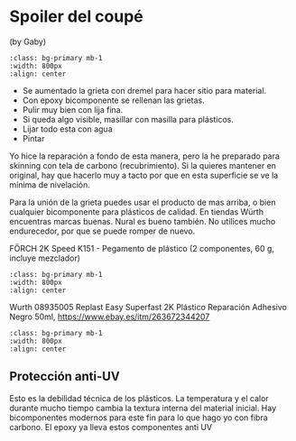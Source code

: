 # Spoiler del coupé

(by Gaby)

```{image} ./images/products/innotec.png
:class: bg-primary mb-1
:width: 800px
:align: center
```

- Se aumentado la grieta con dremel para hacer sitio para material.
- Con epoxy bicomponente se rellenan las grietas.
- Pulir muy bien con lija fina.
- Si queda algo visible, masillar con masilla para plásticos.
- Lijar todo esta con agua
- Pintar

Yo hice la reparación a fondo de esta manera, pero la he preparado para skinning
con tela de carbono (recubrimiento). Si la quieres mantener en original, hay que
hacerlo muy a tacto por que en esta superficie se ve la mínima de nivelación.

Para la unión de la grieta puedes usar el producto de mas arriba, o bien
cualquier bicomponente para plásticos de calidad. En tiendas Würth encuentras
marcas buenas. Nural es bueno también. No utilices mucho endurecedor, por que se
puede romper de nuevo.

FÖRCH 2K Speed K151 - Pegamento de plástico (2 componentes, 60 g, incluye mezclador)
```{image} ./images/products/forch.png
:class: bg-primary mb-1
:width: 800px
:align: center
```

Wurth 08935005 Replast Easy Superfast 2K Plástico Reparación Adhesivo Negro 50ml, https://www.ebay.es/itm/263672344207

```{image} ./images/products/wurth-replast.png
:class: bg-primary mb-1
:width: 800px
:align: center
```

## Protección anti-UV

Esto es la debilidad técnica de los plásticos. La temperatura y el calor durante mucho tiempo cambia la textura interna del material inicial.
Hay bicomponentes modernos para este fin para lo que hago yo con fibra carbono. El epoxy ya lleva estos componentes anti UV
